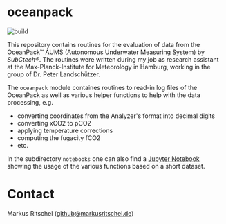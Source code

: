 # oceanpack
![build](https://github.com/markusritschel/oceanpack/workflows/OceanPack%20routine%20testing/badge.svg)

This repository contains routines for the evaluation of data from the OceanPack&trade; AUMS (Autonomous Underwater Measuring System) by _SubCtech&reg;_.
The routines were written during my job as research assistant at the Max-Planck-Institute for Meteorology in Hamburg, working in the group of Dr. Peter Landschützer.

The `oceanpack` module containes routines to read-in log files of the OceanPack as well as various helper functions to help with the data processing,
e.g. 
* converting coordinates from the Analyzer's format into decimal digits
* converting xCO2 to pCO2
* applying temperature corrections
* computing the fugacity fCO2
* etc.

In the subdirectory `notebooks` one can also find a [Jupyter Notebook](https://github.com/markusritschel/oceanpack/blob/master/oceanpack/notebooks/examples.ipynb) showing the usage of the various functions based on a short dataset. 

# Contact
Markus Ritschel (github@markusritschel.de)
